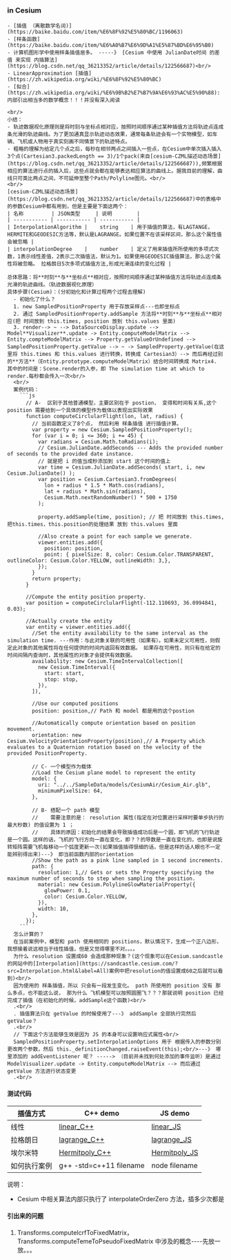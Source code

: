 ### in Cesium

    - [插值 （离散数学名词)](https://baike.baidu.com/item/%E6%8F%92%E5%80%BC/1196063)
    - [样条函数](https://baike.baidu.com/item/%E6%A0%B7%E6%9D%A1%E5%87%BD%E6%95%B0)
    - 计算机图形学中使用样条插值居多。 -----》 [Cesium 中使用 JulianDate时间 的差值 来实现 内插算法](https://blog.csdn.net/qq_36213352/article/details/122566687)<br/>
    - LinearApproximation [插值](https://zh.wikipedia.org/wiki/%E6%8F%92%E5%80%BC)
    - [拟合](https://zh.wikipedia.org/wiki/%E6%9B%B2%E7%B7%9A%E6%93%AC%E5%90%88): 内部引出相当多的数学概念！！！并没有深入阅读

    <br/>
    小结：
    - 轨迹数据视化原理则是将时刻与坐标点相对应，按照时间顺序通过某种插值方法将轨迹点连成条光滑的轨迹曲线。为了更加通真显示轨迹动态效果，通常每条轨迹会有一个实物模型，如车辆、飞机或人物用于真实刻画不同情景下的轨迹特点。
    - 粗略的理解为给定几个点之后，每秒在相邻两点之间插入一些点，在Cesium中单次插入插入3个点(Cartesian3.packedLength == 3)/1个pack(来自[cesium-CZML描述动态场景](https://blog.csdn.net/qq_36213352/article/details/122566687)),频繁根据相应的算法进行点的插入后，这些点就会都在能够表达相应算法的曲线上。据我目前的理解，曲线只可类比两点之间，不可延伸至整个Path/Polyline图元。<br/>
    <br/>
    [cesium-CZML描述动态场景](https://blog.csdn.net/qq_36213352/article/details/122566687)中的表格中的参数Cesium中都有用到，但是主要是下面这两个：
    | 名称         | JSON类型     | 说明        |
    | ----------- | ----------- | ----------- |
    | InterpolationAlgorithm |    string    | 用于插值的算法，有LAGTANGE，HERMITE和GEODESIC方法等，默认是LAGRANGE。如果位置不在该采样区间，那么这个属性值会被忽略 |
    | interpolationDegree    |    number    | 定义了用来插值所所使用的多项式次数，1表示线性差值，2表示二次插值法，默认为1。如果使用GEODESIC插值算法，那么这个属性将被忽略。 拉格朗日5次多项式插值方法,形成光滑连续的变化过程 |

    总体思路：将**时刻**与**坐标点**相对应，按照时间顺序通过某种插值方法将轨迹点连成条光滑的轨迹曲线。（轨迹数据视化原理）
    具体步骤(Cesium)：(分初始化和计算过程两个过程去理解)
      - 初始化了什么？
      1. new SampledPositionProperty 用于存放采样点---也即坐标点
      2. 通过 SampledPositionProperty.addSample 方法将**时刻**与**坐标点**相对应(把 时间放到 this.times, position 放到 this.values 里面)
      3. render--> ~ --> DataSourceDisplay.update --> Model**Visualizer**.update -> Entity.computeModelMatrix --> Entity.compteModelMatrix --> Property.getValueOrUndefined --> SampledPositionProperty.getValue --> ~ -> SampledProperty.getValue(在这里将 this.times 和 this.values 进行转换，转换成 Cartesian3）--> 而后再经过别的**方法**（Entity.prototype.computeModelMatrix）结合时间转换成 Matrix4. 其中的时间是：Scene.render的入参，即 The simulation time at which to render.每秒都会传入一次<br/>
      <br/>
      案例代码：
        ```js
          // A-  区别于其他普通模型，主要区别在于 postion， 变得和时间有关系,这个 position 需要给到一个具体的模型作为载体以表现出实际效果
          function computeCirclularFlight(lon, lat, radius) {
            // 当前函数定义了8个点， 然后利用 样条插值 进行插值计算。
            var property = new Cesium.SampledPositionProperty();
            for (var i = 0; i <= 360; i += 45) {
              var radians = Cesium.Math.toRadians(i);
              // Cesium.JulianDate.addSeconds --- Adds the provided number of seconds to the provided date instance.
              // 就是把 i 的值当成秒添加到 start 这个时间的值上
              var time = Cesium.JulianDate.addSeconds( start, i, new Cesium.JulianDate() );
              var position = Cesium.Cartesian3.fromDegrees(
                lon + radius * 1.5 * Math.cos(radians),
                lat + radius * Math.sin(radians),
                Cesium.Math.nextRandomNumber() * 500 + 1750
              );

              property.addSample(time, position); // 把 时间放到 this.times, 把this.times，this.position的处理结果 放到 this.values 里面

              //Also create a point for each sample we generate.
              viewer.entities.add({
                position: position,
                point: { pixelSize: 8, color: Cesium.Color.TRANSPARENT, outlineColor: Cesium.Color.YELLOW, outlineWidth: 3,},
              });
            }
            return property;
          }

          //Compute the entity position property.
          var position = computeCirclularFlight(-112.110693, 36.0994841, 0.03);

          //Actually create the entity
          var entity = viewer.entities.add({
            //Set the entity availability to the same interval as the simulation time. ---作用：与此对象关联的可用性（如果有）。如果未定义可用性，则假定此对象的其他属性将在任何提供的时间内返回有效数据。 如果存在可用性，则只有在给定的时间间隔内查询时，其他属性的对象才会提供有效数据。
            availability: new Cesium.TimeIntervalCollection([
              new Cesium.TimeInterval({
                start: start,
                stop: stop,
              }),
            ]),

            //Use our computed positions
            position: position,// Path 和 model 都是用的这个postion

            //Automatically compute orientation based on position movement.
            orientation: new Cesium.VelocityOrientationProperty(position),// A Property which evaluates to a Quaternion rotation based on the velocity of the provided PositionProperty.

            // C- 一个模型作为载体
            //Load the Cesium plane model to represent the entity
            model: {
              uri: "../../SampleData/models/CesiumAir/Cesium_Air.glb",
              minimumPixelSize: 64,
            },

            // B- 搭配一个 path 模型
            //    需要注意的是： resolution 属性(指定在对位置进行采样时要单步执行的最大秒数) 的值设置为 1 ；
            //    具体的原因：初始化的结果会导致插值成功后是一个圆，即飞机的飞行轨迹是一个圆。这样的话，飞机的飞行方向一直在变化，即？？的导数是一直在变化的，也即是说旋转矩阵需要飞机每移动一个弧度更新一次(如果插值插得很细的话，但是这样的话人眼也不一定能辨别得出来)---》 即当前函数内部的orientation
            //Show the path as a pink line sampled in 1 second increments.
            path: {
              resolution: 1,// Gets or sets the Property specifying the maximum number of seconds to step when sampling the position.
              material: new Cesium.PolylineGlowMaterialProperty({
                glowPower: 0.1,
                color: Cesium.Color.YELLOW,
              }),
              width: 10,
            },
          });
        ```
      怎么计算的？
      在当前案例中，模型和 path 使用相同的 positions，默认情况下，生成一个正八边形，我想接着说这相当于线性插值，但是又觉得哪里不对。。。。
      为什么 resolution 设置成60 会造成那种现象？(这个现象可以在Cesium.sandcastle的网站中的[Interpolation](https://sandcastle.cesium.com/?src=Interpolation.html&label=All)案例中把resolution的值设置成60之后就可以看到)<br/>
      因为使用的 样条插值，所以 只会有一段发生变化。 path 所使用的 position 没有 那么多点，也不能这么说， 那为什么 飞机模型可以按照圆圈飞？？？那就说明 position 已经完成了插值（在初始化的时候，addSample这个函数)<br/>
      .<br/>
      . 插值算法只在 getValue 的时候使用了---》 addSample 全部执行完然后 getValue？
      .<br/>
      // 下面这个方法能够生效是因为 JS 的本身可以设置响应式属性<br/>
      SampledPositionProperty.setInterpolationOptions 用于 根据传入的参数分别更改两个参数，然后 this._definitionChanged.raiseEvent(this);<br/>---》 哪里添加的 addEventListener 呢？ -----> （目前并未找到何处添加的事件监听）是通过 ModelVisualizer.update -> Entity.computeModelMatrix --> 而后通过 getValue 方法进行状态变更
      .<br/>

  #### 测试代码

| 插值方式      | C++ demo | JS demo |
| -----------  | ----------- | ----------- |
| 线性  | [linear_C++](./linear.cpp) | [linear_JS](linear.js) |
| 拉格朗日 | [lagrange_C++](lagrangepolynomi.cpp) | [lagrange_JS](lagrangepolynomi.js) |
| 埃尔米特 | [Hermitpoly_C++](Hermitpolynomiala.cpp) | [Hermitpoly_JS](Hermitpolynomiala.js) |
| 如何执行案例  | g++ -std=c++11 filename | node filename |

说明：
- Cesium 中相关算法内部只执行了 interpolateOrderZero 方法，插多少次都是

#### 引出来的问题
  1. Transforms.computeIcrfToFixedMatrix， Transforms.computeTemeToPseudoFixedMatrix 中涉及的概念----先放一放。。。


